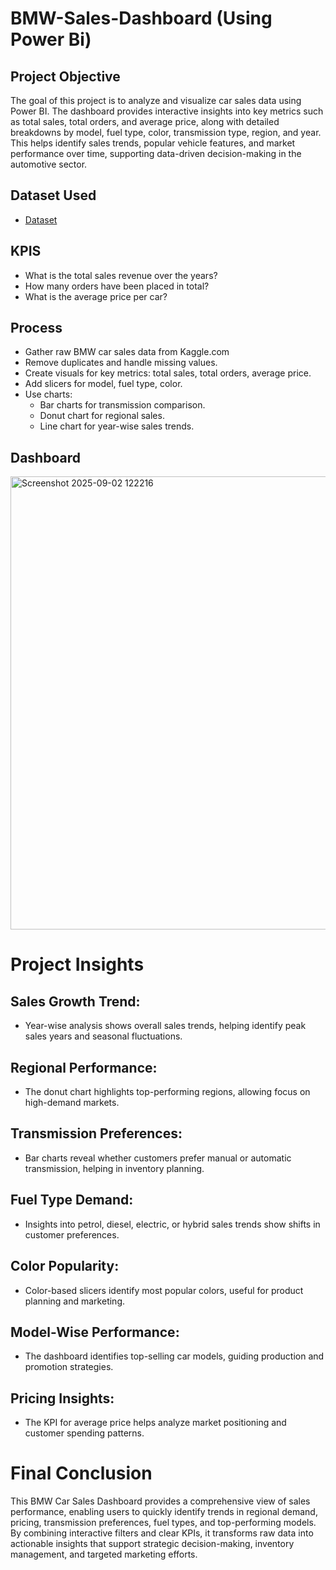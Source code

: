 # BMW-Sales-Dashboard (Using Power Bi)
## Project Objective
The goal of this project is to analyze and visualize car sales data using Power BI. The dashboard provides interactive insights into key metrics such as total sales, total orders, and average price, along with detailed breakdowns by model, fuel type, color, transmission type, region, and year. This helps identify sales trends, popular vehicle features, and market performance over time, supporting data-driven decision-making in the automotive sector.
## Dataset Used
- <a href="https://github.com/saleem2411/Data-Analysis-Dashboard/blob/main/BMW_Car_Sales_Classification_cleaned.csv">Dataset</a>

## KPIS
- What is the total sales revenue over the years?
- How many orders have been placed in total?
- What is the average price per car?
  
## Process 
- Gather raw BMW car sales data from Kaggle.com
- Remove duplicates and handle missing values.
- Create visuals for key metrics: total sales, total orders, average price.
- Add slicers for model, fuel type, color.
- Use charts:
    - Bar charts for transmission comparison.
    - Donut chart for regional sales.
    - Line chart for year-wise sales trends.
## Dashboard
<img width="1317" height="725" alt="Screenshot 2025-09-02 122216" src="https://github.com/user-attachments/assets/acc41dd7-cd29-4b33-827d-30ec1225a2d7" />

# Project Insights
## Sales Growth Trend:
- Year-wise analysis shows overall sales trends, helping identify peak sales years and seasonal fluctuations.
## Regional Performance:
- The donut chart highlights top-performing regions, allowing focus on high-demand markets.
## Transmission Preferences:
- Bar charts reveal whether customers prefer manual or automatic transmission, helping in inventory planning.
## Fuel Type Demand:
- Insights into petrol, diesel, electric, or hybrid sales trends show shifts in customer preferences.
## Color Popularity:
- Color-based slicers identify most popular colors, useful for product planning and marketing.
## Model-Wise Performance:
- The dashboard identifies top-selling car models, guiding production and promotion strategies.
## Pricing Insights:
- The KPI for average price helps analyze market positioning and customer spending patterns.

# Final Conclusion
This BMW Car Sales Dashboard provides a comprehensive view of sales performance, enabling users to quickly identify trends in regional demand, pricing, transmission preferences, fuel types, and top-performing models. By combining interactive filters and clear KPIs, it transforms raw data into actionable insights that support strategic decision-making, inventory management, and targeted marketing efforts.
